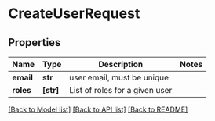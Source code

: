 # CreateUserRequest


## Properties
Name | Type | Description | Notes
------------ | ------------- | ------------- | -------------
**email** | **str** | user email, must be unique | 
**roles** | **[str]** | List of roles for a given user | 

[[Back to Model list]](../README.md#documentation-for-models) [[Back to API list]](../README.md#documentation-for-api-endpoints) [[Back to README]](../README.md)


